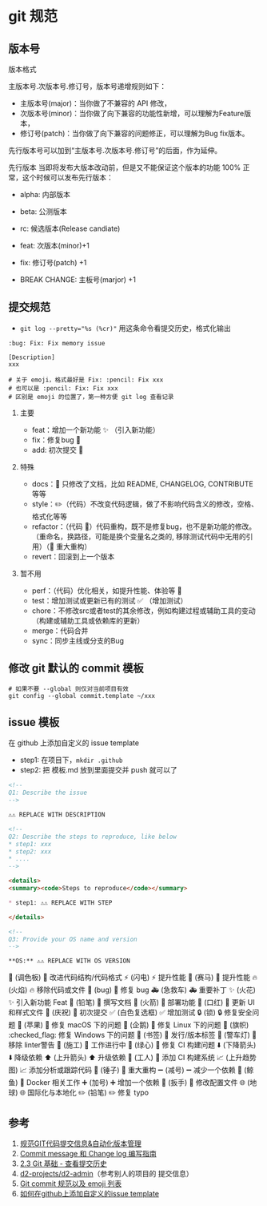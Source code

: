 # git 规范

## 版本号

版本格式

主版本号.次版本号.修订号，版本号递增规则如下：

* 主版本号(major)：当你做了不兼容的 API 修改，
* 次版本号(minor)：当你做了向下兼容的功能性新增，可以理解为Feature版本，
* 修订号(patch)：当你做了向下兼容的问题修正，可以理解为Bug fix版本。

先行版本号可以加到“主版本号.次版本号.修订号”的后面，作为延伸。

先行版本
当即将发布大版本改动前，但是又不能保证这个版本的功能 100% 正常，这个时候可以发布先行版本：

* alpha: 内部版本
* beta: 公测版本
* rc: 候选版本(Release candiate)

* feat: 次版本(minor)+1
* fix: 修订号(patch) +1
* BREAK CHANGE: 主板号(marjor) +1

## 提交规范

* `git log --pretty="%s (%cr)"` 用这条命令看提交历史，格式化输出

```git
:bug: Fix: Fix memory issue

[Description]
xxx

# 关于 emoji，格式最好是 Fix: :pencil: Fix xxx
# 也可以是 :pencil: Fix: Fix xxx
# 区别是 emoji 的位置了，第一种方便 git log 查看记录
```

1. 主要

   * feat：增加一个新功能 :sparkles: （引入新功能）
   * fix：修复bug :bug:
   * add: 初次提交 :tada:

2. 特殊

   * docs：:pencil: 只修改了文档，比如 README, CHANGELOG, CONTRIBUTE 等等
   * style：:pencil2:（代码）不改变代码逻辑，做了不影响代码含义的修改，空格、格式化等等
   * refactor：（代码 :art:）代码重构，既不是修复bug，也不是新功能的修改。（重命名，换路径，可能是换个变量名之类的, 移除测试代码中无用的引用）（:hammer: 重大重构）
   * revert：回滚到上一个版本

3. 暂不用

   * perf：（代码）优化相关，如提升性能、体验等 :lipstick:
   * test：增加测试或更新已有的测试 :white_check_mark: （增加测试）
   * chore：不修改src或者test的其余修改，例如构建过程或辅助工具的变动（构建或辅助工具或依赖库的更新）
   * merge：代码合并
   * sync：同步主线或分支的Bug

## 修改 git 默认的 commit 模板

```git
# 如果不要 --global 则仅对当前项目有效
git config --global commit.template ~/xxx
```

## issue 模板

在 github 上添加自定义的 issue template

* step1: 在项目下，`mkdir .github`
* step2: 把 模板.md 放到里面提交并 push 就可以了

```markdown
<!--
Q1: Describe the issue
-->

⚠️⚠️ REPLACE WITH DESCRIPTION

<!--
Q2: Describe the steps to reproduce, like below
* step1: xxx
* step2: xxx
* ....
-->

<details>
<summary><code>Steps to reproduce</code></summary>

* step1: ⚠️⚠️ REPLACE WITH STEP

</details>

<!--
Q3: Provide your OS name and version
-->

**OS:** ⚠️⚠️ REPLACE WITH OS VERSION

```

🎨 (调色板)    :art:                   改进代码结构/代码格式
⚡️ (闪电)      :zap:                   提升性能
🐎 (赛马)      :racehorse:             提升性能
🔥 (火焰)      :fire:                  移除代码或文件
🐛 (bug)       :bug:                   修复 bug
🚑 (急救车)    :ambulance:             重要补丁
✨ (火花)      :sparkles:              引入新功能  Feat
📝 (铅笔)      :pencil:                撰写文档
🚀 (火箭)      :rocket:                部署功能
💄 (口红)      :lipstick:              更新 UI 和样式文件
🎉 (庆祝)      :tada:                  初次提交
✅ (白色复选框) :white_check_mark:    增加测试
🔒 (锁)        :lock:                  修复安全问题
🍎 (苹果)      :apple:                 修复 macOS 下的问题
🐧 (企鹅)      :penguin:               修复 Linux 下的问题
🏁 (旗帜)      :checked_flag:          修复 Windows 下的问题
🔖 (书签)      :bookmark:              发行/版本标签
🚨 (警车灯)    :rotating_light:         移除 linter警告
🚧 (施工)      :construction:          工作进行中
💚 (绿心)      :green_heart:           修复 CI 构建问题
⬇️ (下降箭头)   :arrow_down:            降级依赖
⬆️ (上升箭头)   :arrow_up:              升级依赖
👷 (工人)       :construction_worker:    添加 CI 构建系统
📈 (上升趋势图) :chart_with_upwards_trend:    添加分析或跟踪代码
🔨 (锤子)      :hammer:                重大重构
➖ (减号)      :heavy_minus_sign:      减少一个依赖
🐳 (鲸鱼)      :whale:                 Docker 相关工作
➕ (加号)      :heavy_plus_sign:       增加一个依赖
🔧 (扳手)      :wrench:                修改配置文件
🌐 (地球)      :globe_with_meridians:  国际化与本地化
✏️ (铅笔)      :pencil2:               修复 typo

## 参考

1. [规范GIT代码提交信息&自动化版本管理](https://jelly.jd.com/article/5f51aa34da524a0147e9529d)
2. [Commit message 和 Change log 编写指南](http://www.ruanyifeng.com/blog/2016/01/commit_message_change_log.html)
3. [2.3 Git 基础 - 查看提交历史](https://git-scm.com/book/zh/v2/Git-%E5%9F%BA%E7%A1%80-%E6%9F%A5%E7%9C%8B%E6%8F%90%E4%BA%A4%E5%8E%86%E5%8F%B2)
4. [d2-projects/d2-admin](https://github.com/d2-projects/d2-admin/commits/master)（参考别人的项目的 提交信息）
5. [Git commit 规范以及 emoji 列表](https://www.jianshu.com/p/dbc1c27acad2?utm_campaign=maleskine&utm_content=note&utm_medium=seo_notes&utm_source=recommendation)
6. [如何在github上添加自定义的issue template](https://www.jianshu.com/p/2cb8f94a7f2c?utm_campaign=shakespeare&utm_content=note&utm_medium=seo_notes&utm_source=recommendation)
